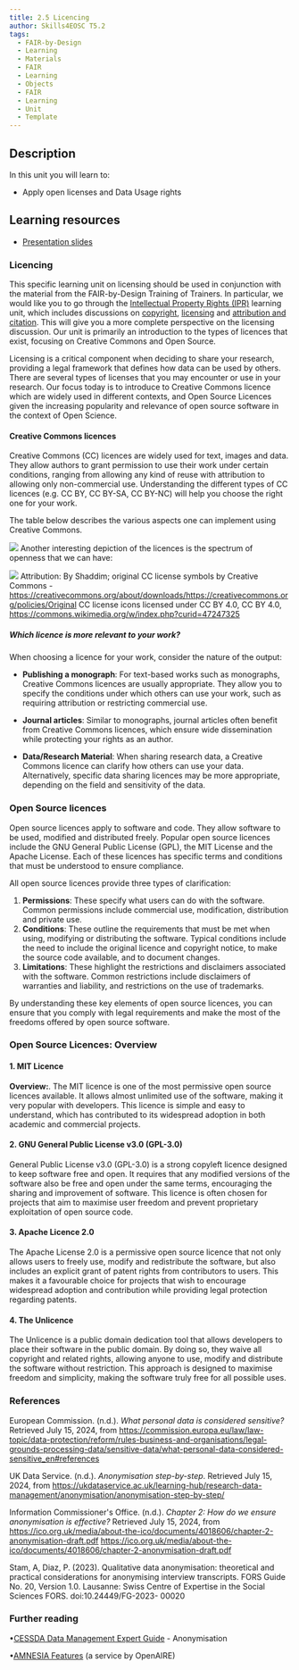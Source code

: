 ```yaml
---
title: 2.5 Licencing
author: Skills4EOSC T5.2
tags:
  - FAIR-by-Design
  - Learning
  - Materials
  - FAIR
  - Learning
  - Objects
  - FAIR
  - Learning
  - Unit
  - Template
---
```

## Description

In this unit you will learn to: 

- Apply open licenses and Data Usage rights 

## Learning resources

- [Presentation slides](https://docs.google.com/presentation/d/1toTqrQNvmlUYwKOhRcB4hE-obhWMQSlB/edit?usp=sharing&ouid=102604071504748959042&rtpof=true&sd=true)

### Licencing

This specific learning unit on licensing should be used in conjunction with the material from the FAIR-by-Design Training of Trainers. In particular, we would like you to go through the [Intellectual Property Rights (IPR)](https://fair-by-design-methodology.github.io/FAIR-by-Design_ToT/latest/Stage%201%20%E2%80%93%20Prepare/02-Preparing%20FAIR%20Learning%20Objects/02-Preparing%20FAIR%20Learning%20Objects/#intellectual-property-rights-ipr) learning unit, which includes discussions on [copyright](https://fair-by-design-methodology.github.io/FAIR-by-Design_ToT/latest/Stage%201%20%E2%80%93%20Prepare/02-Preparing%20FAIR%20Learning%20Objects/02-Preparing%20FAIR%20Learning%20Objects/#copyright), [licensing](https://fair-by-design-methodology.github.io/FAIR-by-Design_ToT/latest/Stage%201%20%E2%80%93%20Prepare/02-Preparing%20FAIR%20Learning%20Objects/02-Preparing%20FAIR%20Learning%20Objects/#licensing) and [attribution and citation](https://fair-by-design-methodology.github.io/FAIR-by-Design_ToT/latest/Stage%201%20%E2%80%93%20Prepare/02-Preparing%20FAIR%20Learning%20Objects/02-Preparing%20FAIR%20Learning%20Objects/#attribution-and-citing). This will give you a more complete perspective on the licensing discussion. Our unit is primarily an introduction to the types of licences that exist, focusing on Creative Commons and Open Source. 

Licensing is a critical component when deciding to share your research, providing a legal framework that defines how data can be used by others. There are several types of licenses that you may encounter or use in your research. Our focus today is to introduce to Creative Commons licence which are widely used in different contexts, and Open Source Licences given the increasing popularity and relevance of open source software in the context of Open Science.

#### Creative Commons licences

Creative Commons (CC) licences are widely used for text, images and data. They allow authors to grant permission to use their work under certain conditions, ranging from allowing any kind of reuse with attribution to allowing only non-commercial use. Understanding the different types of CC licences (e.g. CC BY, CC BY-SA, CC BY-NC) will help you choose the right one for your work.

The table below describes the various aspects one can implement using Creative Commons. 

![](attachments/Licences%20CC%201.png)
Another interesting depiction of the licences is the spectrum of openness that we can have: 

![](attachments/CC%20Spectrum.png)
Attribution: By Shaddim; original CC license symbols by Creative Commons - https://creativecommons.org/about/downloads/https://creativecommons.org/policies/Original CC license icons licensed under CC BY 4.0, CC BY 4.0, https://commons.wikimedia.org/w/index.php?curid=47247325

##### Which licence is more relevant to your work?

When choosing a licence for your work, consider the nature of the output:

- **Publishing a monograph**: For text-based works such as monographs, Creative Commons licences are usually appropriate. They allow you to specify the conditions under which others can use your work, such as requiring attribution or restricting commercial use.

- **Journal articles**: Similar to monographs, journal articles often benefit from Creative Commons licences, which ensure wide dissemination while protecting your rights as an author.

- **Data/Research Material**: When sharing research data, a Creative Commons licence can clarify how others can use your data. Alternatively, specific data sharing licences may be more appropriate, depending on the field and sensitivity of the data.
### Open Source licences

Open source licences apply to software and code. They allow software to be used, modified and distributed freely. Popular open source licences include the GNU General Public License (GPL), the MIT License and the Apache License. Each of these licences has specific terms and conditions that must be understood to ensure compliance.

All open source licences provide three types of clarification:

1.	**Permissions**: These specify what users can do with the software. Common permissions include commercial use, modification, distribution and private use.
2.	**Conditions**: These outline the requirements that must be met when using, modifying or distributing the software. Typical conditions include the need to include the original licence and copyright notice, to make the source code available, and to document changes.
3.	**Limitations**: These highlight the restrictions and disclaimers associated with the software. 
Common restrictions include disclaimers of warranties and liability, and restrictions on the use of trademarks.

By understanding these key elements of open source licences, you can ensure that you comply with legal requirements and make the most of the freedoms offered by open source software.

### Open Source Licences: Overview

#### 1. MIT Licence

**Overview:**.
The MIT licence is one of the most permissive open source licences available. It allows almost unlimited use of the software, making it very popular with developers. This licence is simple and easy to understand, which has contributed to its widespread adoption in both academic and commercial projects.

#### 2. GNU General Public License v3.0 (GPL-3.0)

General Public License v3.0 (GPL-3.0) is a strong copyleft licence designed to keep software free and open. It requires that any modified versions of the software also be free and open under the same terms, encouraging the sharing and improvement of software. This licence is often chosen for projects that aim to maximise user freedom and prevent proprietary exploitation of open source code.

#### 3. Apache Licence 2.0

The Apache License 2.0 is a permissive open source licence that not only allows users to freely use, modify and redistribute the software, but also includes an explicit grant of patent rights from contributors to users. This makes it a favourable choice for projects that wish to encourage widespread adoption and contribution while providing legal protection regarding patents.

#### 4. The Unlicence

The Unlicence is a public domain dedication tool that allows developers to place their software in the public domain. By doing so, they waive all copyright and related rights, allowing anyone to use, modify and distribute the software without restriction. This approach is designed to maximise freedom and simplicity, making the software truly free for all possible uses.
### References


European Commission. (n.d.). *What personal data is considered sensitive?* Retrieved July 15, 2024, from https://commission.europa.eu/law/law-topic/data-protection/reform/rules-business-and-organisations/legal-grounds-processing-data/sensitive-data/what-personal-data-considered-sensitive_en#references

UK Data Service. (n.d.). *Anonymisation step-by-step*. Retrieved July 15, 2024, from https://ukdataservice.ac.uk/learning-hub/research-data-management/anonymisation/anonymisation-step-by-step/

Information Commissioner's Office. (n.d.). *Chapter 2: How do we ensure anonymisation is effective?* Retrieved July 15, 2024, from https://ico.org.uk/media/about-the-ico/documents/4018606/chapter-2-anonymisation-draft.pdf
https://ico.org.uk/media/about-the-ico/documents/4018606/chapter-2-anonymisation-draft.pdf

Stam, A, Diaz, P. (2023). Qualitative data anonymisation: theoretical and practical considerations for anonymising interview transcripts. FORS Guide No. 20, Version 1.0. Lausanne: Swiss Centre of Expertise in the Social Sciences FORS. doi:10.24449/FG-2023- 00020
### Further reading

•[CESSDA Data Management Expert Guide](https://dmeg.cessda.eu/Data-Management-Expert-Guide/5.-Protect/Anonymisation) - Anonymisation

•[AMNESIA Features](https://amnesia.openaire.eu/features.html) (a service by OpenAIRE)